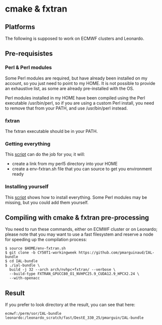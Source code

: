 # cmake & fxtran

## Platforms

The following is supposed to work on ECMWF clusters and Leonardo.

## Pre-requisistes

### Perl & Perl modules

Some Perl modules are required, but have already been installed on my account, so you just need to point to my HOME. It is not possible to provide an exhaustive list, as some are already pre-installed with the OS.

Perl modules installed in my HOME have been compiled using the Perl executable /usr/bin/perl, so if you are using a custom Perl install, you need to remove that from your PATH, and use /usr/bin/perl instead.

### fxtran

The fxtran executable should be in your PATH.

### Getting everything

This [script](pre-fxtran.sh) can do the job for you; it will:
- create a link from my perl5 directory into your HOME
- create a env-fxtran.sh file that you can source to get you environment ready

### Installing yourself

This [script](perl5.sh) shows how to install everything. Some Perl modules may be missing, but you could add them yourself.

## Compiling with cmake & fxtran pre-processing

You need to run these commands, either on ECMWF cluster or on Leonardo; please note that you may want to use a fast filesystem and reserve a node for speeding up the compilation process:

```
$ source $HOME/env-fxtran.sh
$ git clone -b CY50T1-workingweek https://github.com/pmarguinaud/IAL-bundle
$ cd IAL-bundle
$ ./ial-bundle \
  build -j 32 --arch arch/nvhpc+fxtran/ --verbose \
  --build-type FXTRAN_GPUCC80_O1_NVHPC25.9_CUDA12.9_HPCX2.24 \
  --with-openacc
```
## Result

If you prefer to look directory at the result, you can see that here:
```
ecmwf:/perm/sor/IAL-bundle
leonardo:/leonardo_scratch/fast/DestE_330_25/pmarguin/IAL-bundle
```
